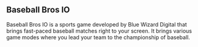 ## Baseball Bros IO

Baseball Bros IO is a sports game developed by Blue Wizard Digital that brings fast-paced baseball matches right to your screen. It brings various game modes where you lead your team to the championship of baseball.
